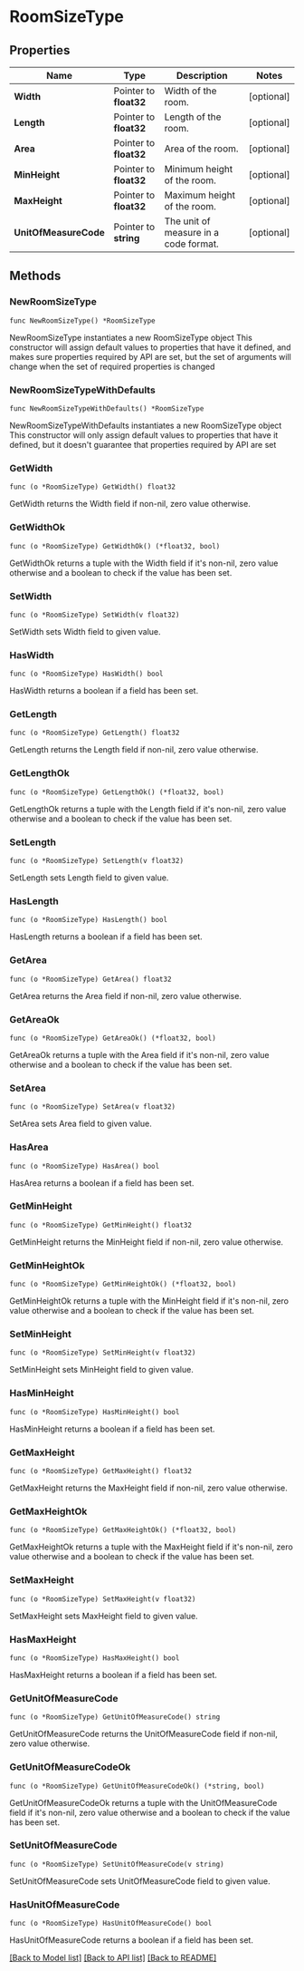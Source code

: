 # RoomSizeType

## Properties

Name | Type | Description | Notes
------------ | ------------- | ------------- | -------------
**Width** | Pointer to **float32** | Width of the room. | [optional] 
**Length** | Pointer to **float32** | Length of the room. | [optional] 
**Area** | Pointer to **float32** | Area of the room. | [optional] 
**MinHeight** | Pointer to **float32** | Minimum height of the room. | [optional] 
**MaxHeight** | Pointer to **float32** | Maximum height of the room. | [optional] 
**UnitOfMeasureCode** | Pointer to **string** | The unit of measure in a code format. | [optional] 

## Methods

### NewRoomSizeType

`func NewRoomSizeType() *RoomSizeType`

NewRoomSizeType instantiates a new RoomSizeType object
This constructor will assign default values to properties that have it defined,
and makes sure properties required by API are set, but the set of arguments
will change when the set of required properties is changed

### NewRoomSizeTypeWithDefaults

`func NewRoomSizeTypeWithDefaults() *RoomSizeType`

NewRoomSizeTypeWithDefaults instantiates a new RoomSizeType object
This constructor will only assign default values to properties that have it defined,
but it doesn't guarantee that properties required by API are set

### GetWidth

`func (o *RoomSizeType) GetWidth() float32`

GetWidth returns the Width field if non-nil, zero value otherwise.

### GetWidthOk

`func (o *RoomSizeType) GetWidthOk() (*float32, bool)`

GetWidthOk returns a tuple with the Width field if it's non-nil, zero value otherwise
and a boolean to check if the value has been set.

### SetWidth

`func (o *RoomSizeType) SetWidth(v float32)`

SetWidth sets Width field to given value.

### HasWidth

`func (o *RoomSizeType) HasWidth() bool`

HasWidth returns a boolean if a field has been set.

### GetLength

`func (o *RoomSizeType) GetLength() float32`

GetLength returns the Length field if non-nil, zero value otherwise.

### GetLengthOk

`func (o *RoomSizeType) GetLengthOk() (*float32, bool)`

GetLengthOk returns a tuple with the Length field if it's non-nil, zero value otherwise
and a boolean to check if the value has been set.

### SetLength

`func (o *RoomSizeType) SetLength(v float32)`

SetLength sets Length field to given value.

### HasLength

`func (o *RoomSizeType) HasLength() bool`

HasLength returns a boolean if a field has been set.

### GetArea

`func (o *RoomSizeType) GetArea() float32`

GetArea returns the Area field if non-nil, zero value otherwise.

### GetAreaOk

`func (o *RoomSizeType) GetAreaOk() (*float32, bool)`

GetAreaOk returns a tuple with the Area field if it's non-nil, zero value otherwise
and a boolean to check if the value has been set.

### SetArea

`func (o *RoomSizeType) SetArea(v float32)`

SetArea sets Area field to given value.

### HasArea

`func (o *RoomSizeType) HasArea() bool`

HasArea returns a boolean if a field has been set.

### GetMinHeight

`func (o *RoomSizeType) GetMinHeight() float32`

GetMinHeight returns the MinHeight field if non-nil, zero value otherwise.

### GetMinHeightOk

`func (o *RoomSizeType) GetMinHeightOk() (*float32, bool)`

GetMinHeightOk returns a tuple with the MinHeight field if it's non-nil, zero value otherwise
and a boolean to check if the value has been set.

### SetMinHeight

`func (o *RoomSizeType) SetMinHeight(v float32)`

SetMinHeight sets MinHeight field to given value.

### HasMinHeight

`func (o *RoomSizeType) HasMinHeight() bool`

HasMinHeight returns a boolean if a field has been set.

### GetMaxHeight

`func (o *RoomSizeType) GetMaxHeight() float32`

GetMaxHeight returns the MaxHeight field if non-nil, zero value otherwise.

### GetMaxHeightOk

`func (o *RoomSizeType) GetMaxHeightOk() (*float32, bool)`

GetMaxHeightOk returns a tuple with the MaxHeight field if it's non-nil, zero value otherwise
and a boolean to check if the value has been set.

### SetMaxHeight

`func (o *RoomSizeType) SetMaxHeight(v float32)`

SetMaxHeight sets MaxHeight field to given value.

### HasMaxHeight

`func (o *RoomSizeType) HasMaxHeight() bool`

HasMaxHeight returns a boolean if a field has been set.

### GetUnitOfMeasureCode

`func (o *RoomSizeType) GetUnitOfMeasureCode() string`

GetUnitOfMeasureCode returns the UnitOfMeasureCode field if non-nil, zero value otherwise.

### GetUnitOfMeasureCodeOk

`func (o *RoomSizeType) GetUnitOfMeasureCodeOk() (*string, bool)`

GetUnitOfMeasureCodeOk returns a tuple with the UnitOfMeasureCode field if it's non-nil, zero value otherwise
and a boolean to check if the value has been set.

### SetUnitOfMeasureCode

`func (o *RoomSizeType) SetUnitOfMeasureCode(v string)`

SetUnitOfMeasureCode sets UnitOfMeasureCode field to given value.

### HasUnitOfMeasureCode

`func (o *RoomSizeType) HasUnitOfMeasureCode() bool`

HasUnitOfMeasureCode returns a boolean if a field has been set.


[[Back to Model list]](../README.md#documentation-for-models) [[Back to API list]](../README.md#documentation-for-api-endpoints) [[Back to README]](../README.md)



